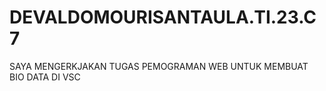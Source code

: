 # DEVALDOMOURISANTAULA.TI.23.C7
SAYA MENGERKJAKAN TUGAS PEMOGRAMAN WEB UNTUK MEMBUAT BIO DATA DI VSC 
